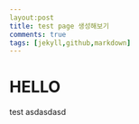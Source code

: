 ```yaml
---
layout:post
title: test page 생성해보기
comments: true
tags: [jekyll,github,markdown]
---
```


# HELLO
test
asdasdasd
